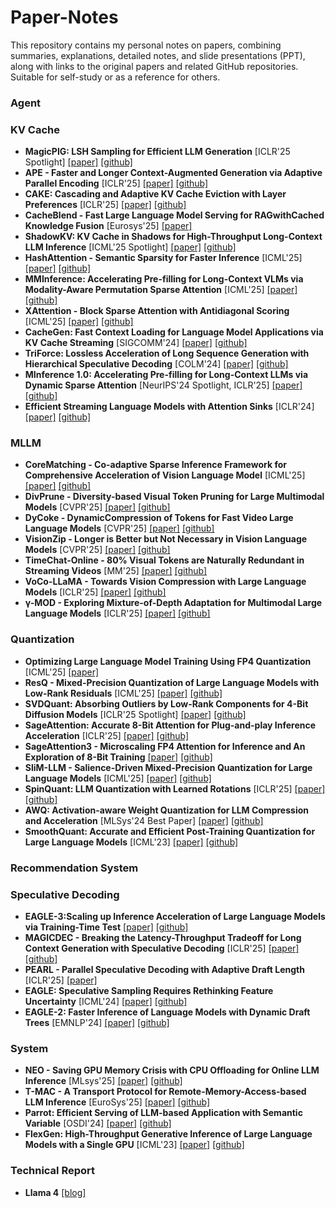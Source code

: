 # Paper-Notes

This repository contains my personal notes on papers, combining summaries, explanations, detailed notes, and slide presentations (PPT), along with links to the original papers and related GitHub repositories. Suitable for self-study or as a reference for others.

### **Agent**

### **KV Cache**
*   **MagicPIG: LSH Sampling for Efficient LLM Generation** [ICLR'25 Spotlight] [[paper]](https://arxiv.org/abs/2410.16179) [[github]](https://github.com/Infini-AI-Lab/MagicPIG)
*   **APE - Faster and Longer Context-Augmented Generation via Adaptive Parallel Encoding** [ICLR'25] [[paper]](https://arxiv.org/abs/2502.05431) [[github]](https://github.com/Infini-AI-Lab/APE)
*   **CAKE: Cascading and Adaptive KV Cache Eviction with Layer Preferences** [ICLR'25] [[paper]](https://arxiv.org/html/2503.12491) [[github]](https://github.com/antgroup/cakekv)
*   **CacheBlend - Fast Large Language Model Serving for RAGwithCached Knowledge Fusion** [Eurosys'25] [[paper]](https://arxiv.org/abs/2405.16444) 
*   **ShadowKV: KV Cache in Shadows for High-Throughput Long-Context LLM Inference** [ICML'25 Spotlight] [[paper]](https://arxiv.org/pdf/2410.21465.pdf) [[github]](https://github.com/bytedance/ShadowKV)
*   **HashAttention - Semantic Sparsity for Faster Inference** [ICML'25] [[paper]](https://arxiv.org/abs/2412.14468) [[github]](https://github.com/xAlg-ai/HashAttention-1.0)
*   **MMInference: Accelerating Pre-filling for Long-Context VLMs via Modality-Aware Permutation Sparse Attention** [ICML'25] [[paper]](https://arxiv.org/abs/2504.16083) [[github]](https://github.com/microsoft/MInference)
*   **XAttention - Block Sparse Attention with Antidiagonal Scoring** [ICML'25] [[paper]](https://arxiv.org/abs/2503.16428) [[github]](https://github.com/mit-han-lab/x-attention)
*   **CacheGen: Fast Context Loading for Language Model Applications via KV Cache Streaming** [SIGCOMM'24] [[paper]](https://arxiv.org/pdf/2310.07240.pdf) [[github]](https://github.com/UChi-JCL/CacheGen)
*   **TriForce: Lossless Acceleration of Long Sequence Generation with Hierarchical Speculative Decoding** [COLM'24] [[paper]](https://arxiv.org/abs/2404.11912) [[github]](https://github.com/Infini-AI-Lab/TriForce)
*   **MInference 1.0: Accelerating Pre-filling for Long-Context LLMs via Dynamic Sparse Attention** [NeurIPS'24 Spotlight, ICLR'25] [[paper]](https://arxiv.org/abs/2405.03456) [[github]](https://github.com/microsoft/MInference)
*   **Efficient Streaming Language Models with Attention Sinks** [ICLR'24] [[paper]](http://arxiv.org/abs/2309.17453) [[github]](https://github.com/mit-han-lab/streaming-llm)


### **MLLM**
*   **CoreMatching - Co-adaptive Sparse Inference Framework for Comprehensive Acceleration of Vision Language Model** [ICML'25] [[paper]](https://arxiv.org/abs/2503.02175) [[github]](https://github.com/wangqinsi1/2025-ICML-CoreMatching)
*   **DivPrune - Diversity-based Visual Token Pruning for Large Multimodal Models** [CVPR'25] [[paper]](https://arxiv.org/abs/2405.19635) [[github]](https://github.com/vbdi/divprune)
*   **DyCoke - DynamicCompression of Tokens for Fast Video Large Language Models** [CVPR'25] [[paper]](https://arxiv.org/abs/2411.15024) [[github]](https://github.com/KD-TAO/DyCoke)
*   **VisionZip - Longer is Better but Not Necessary in Vision Language Models** [CVPR'25] [[paper]](https://arxiv.org/abs/2412.04467) [[github]](https://github.com/dvlab-research/VisionZip)
*   **TimeChat-Online - 80% Visual Tokens are Naturally Redundant in Streaming Videos** [MM'25] [[paper]](https://arxiv.org/abs/2504.17343) [[github]](https://github.com/yaolinli/TimeChat-Online)
*   **VoCo-LLaMA - Towards Vision Compression with Large Language Models** [ICLR'25] [[paper]](https://arxiv.org/abs/2406.12275v2) [[github]](https://github.com/Yxxxb/VoCo-LLaMA)
*   **γ-MOD - Exploring Mixture-of-Depth Adaptation for Multimodal Large Language Models** [ICLR'25] [[paper]](https://arxiv.org/abs/2410.13859) [[github]](https://github.com/Yaxin9Luo/Gamma-MOD)

### **Quantization**
*   **Optimizing Large Language Model Training Using FP4 Quantization** [ICML'25] [[paper]](https://arxiv.org/abs/2501.17116)
*   **ResQ - Mixed-Precision Quantization of Large Language Models with Low-Rank Residuals** [ICML'25] [[paper]](https://arxiv.org/abs/2412.14363) [[github]](https://github.com/utkarsh-dmx/project-resq)
*   **SVDQuant: Absorbing Outliers by Low-Rank Components for 4-Bit Diffusion Models** [ICLR'25 Spotlight] [[paper]](http://arxiv.org/abs/2411.05007) [[github]](https://github.com/nunchaku-tech/nunchaku)
*   **SageAttention: Accurate 8-Bit Attention for Plug-and-play Inference Acceleration** [ICLR'25] [[paper]](https://arxiv.org/abs/2410.02367) [[github]](https://github.com/thu-ml/SageAttention)
*   **SageAttention3 - Microscaling FP4 Attention for Inference and An Exploration of 8-Bit Training** [[paper]](https://arxiv.org/abs/2505.11594) [[github]](https://github.com/thu-ml/SageAttention)
*   **SliM-LLM - Salience-Driven Mixed-Precision Quantization for Large Language Models** [ICML'25] [[paper]](https://arxiv.org/abs/2405.14917) [[github]](https://github.com/Aaronhuang-778/SliM-LLM)
*   **SpinQuant: LLM Quantization with Learned Rotations** [ICLR'25] [[paper]](https://arxiv.org/pdf/2405.16406) [[github]](https://github.com/facebookresearch/SpinQuant)
*   **AWQ: Activation-aware Weight Quantization for LLM Compression and Acceleration** [MLSys'24 Best Paper] [[paper]](https://arxiv.org/abs/2306.00978) [[github]](https://github.com/mit-han-lab/llm-awq)
*   **SmoothQuant: Accurate and Efficient Post-Training Quantization for Large Language Models** [ICML'23] [[paper]](https://arxiv.org/abs/2211.10438) [[github]](https://github.com/mit-han-lab/smoothquant)


### **Recommendation System**

### **Speculative Decoding**
*   **EAGLE-3:Scaling up Inference Acceleration of Large Language Models via Training-Time Test**  [[paper]](https://arxiv.org/pdf/2503.01840) [[github]](https://github.com/SafeAILab/EAGLE)
*   **MAGICDEC - Breaking the Latency-Throughput Tradeoff for Long Context Generation with Speculative Decoding** [ICLR'25] [[paper]](https://arxiv.org/abs/2408.11049) [[github]](https://github.com/Infini-AI-Lab/MagicDec/)
*   **PEARL - Parallel Speculative Decoding with Adaptive Draft Length** [ICLR'25] [[paper]](https://arxiv.org/abs/2408.11850)
*   **EAGLE: Speculative Sampling Requires Rethinking Feature Uncertainty** [ICML'24] [[paper]](https://arxiv.org/pdf/2401.15077) [[github]](https://github.com/SafeAILab/EAGLE)
*   **EAGLE-2: Faster Inference of Language Models with Dynamic Draft Trees** [EMNLP'24] [[paper]](https://arxiv.org/pdf/2406.16858) [[github]](https://github.com/SafeAILab/EAGLE)

### **System**
*   **NEO - Saving GPU Memory Crisis with CPU Offloading for Online LLM Inference** [MLsys'25] [[paper]](https://arxiv.org/abs/2411.01142) [[github]](https://github.com/NEO-MLSys25/NEO)
*   **T-MAC - A Transport Protocol for Remote-Memory-Access-based LLM Inference** [EuroSys'25] [[paper]](https://arxiv.org/abs/2407.00088) [[github]](https://github.com/microsoft/T-MAC)
*   **Parrot: Efficient Serving of LLM-based Application with Semantic Variable** [OSDI'24] [[paper]](https://www.usenix.org/system/files/osdi24-lin-chaofan.pdf) [[github]](https://github.com/microsoft/ParrotServe)
*   **FlexGen: High-Throughput Generative Inference of Large Language Models with a Single GPU** [ICML'23] [[paper]](https://arxiv.org/abs/2303.06865) [[github]](https://github.com/FMInference/FlexGen)


### **Technical Report**
*   **Llama 4** [[blog]](https://ai.meta.com/blog/llama-4-multimodal-intelligence/)

